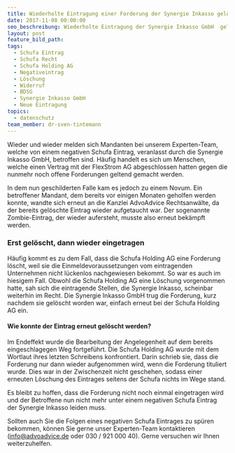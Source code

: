 ```yaml
---
title: Wiederholte Eintragung einer Forderung der Synergie Inkasso gelöscht
date: 2017-11-08 00:00:00
seo_beschreibung: Wiederholte Eintragung der Synergie Inkasso GmbH  gelöscht
layout: post
feature_bild_path:
tags:
  - Schufa Eintrag
  - Schufa Recht
  - Schufa Holding AG
  - Negativeintrag
  - Löschung
  - Widerruf
  - BDSG
  - Synergie Inkasso GmbH
  - Neue Eintragung
topics:
  - datenschutz
team_member: dr-sven-tintemann
---
```



Wieder und wieder melden sich Mandanten bei unserem Experten-Team, welche von einem negativen Schufa Eintrag, veranlasst durch die Synergie Inkasso GmbH, betroffen sind. Häufig handelt es sich um Menschen, welche einen Vertrag mit der FlexStrom AG abgeschlossen hatten gegen die nunmehr noch offene Forderungen geltend gemacht werden.

In dem nun geschilderten Falle kam es jedoch zu einem Novum. Ein betroffener Mandant, dem bereits vor einigen Monaten geholfen werden konnte, wandte sich erneut an die Kanzlei AdvoAdvice Rechtsanwälte, da der bereits gelöschte Eintrag wieder aufgetaucht war. Der sogenannte Zombie-Eintrag, der wieder aufersteht, musste also erneut bekämpft werden.

### Erst gelöscht, dann wieder eingetragen

Häufig kommt es zu dem Fall, dass die Schufa Holding AG eine Forderung löscht, weil sie die Einmeldevoraussetzungen vom eintragenden Unternehmen nicht lückenlos nachgewiesen bekommt. So war es auch im hiesigem Fall. Obwohl die Schufa Holding AG eine Löschung vorgenommen hatte, sah sich die eintragende Stellen, die Synergie Inkasso, scheinbar weiterhin im Recht. Die Synergie Inkasso GmbH trug die Forderung, kurz nachdem sie gelöscht worden war, einfach erneut bei der Schufa Holding AG ein.

#### Wie konnte der Eintrag erneut gelöscht werden?

Im Endeffekt wurde die Bearbeitung der Angelegenheit auf dem bereits eingeschlagegen Weg fortgeführt. Die Schufa Holding AG wurde mit dem Wortlaut ihres letzten Schreibens konfrontiert. Darin schrieb sie, dass die Forderung nur dann wieder aufgenommen wird, wenn die Forderung tituliert wurde. Dies war in der Zwischenzeit nicht geschehen, sodass einer erneuten Löschung des Eintrages seitens der Schufa nichts im Wege stand.

Es bleibt zu hoffen, dass die Forderung nicht noch einmal eingetragen wird und der Betroffene nun nicht mehr unter einem negativen Schufa Eintrag der Synergie Inkasso leiden muss.

Sollten auch Sie die Folgen eines negativen Schufa Eintrages zu spüren bekommen, können Sie gerne unser Experten-Team kontaktieren (info@advoadvice.de oder 030 / 921 000 40). Gerne versuchen wir Ihnen weiterzuhelfen.